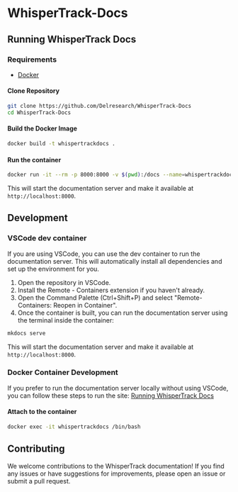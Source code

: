 # WhisperTrack-Docs
## Running WhisperTrack Docs
### Requirements
- [Docker](https://docs.docker.com/engine/install/)
#### Clone Repository
```bash
git clone https://github.com/Delresearch/WhisperTrack-Docs
cd WhisperTrack-Docs
```
#### Build the Docker Image
```bash
docker build -t whispertrackdocs .
```
#### Run the container
```bash
docker run -it --rm -p 8000:8000 -v $(pwd):/docs --name=whispertrackdocs whispertrackdocs serve -a 0.0.0.0:8000
```
This will start the documentation server and make it available at `http://localhost:8000`.
## Development
### VSCode dev container
If you are using VSCode, you can use the dev container to run the documentation server. This will automatically install all dependencies and set up the environment for you.
1. Open the repository in VSCode.
2. Install the Remote - Containers extension if you haven't already.
3. Open the Command Palette (Ctrl+Shift+P) and select "Remote-Containers: Reopen in Container".
4. Once the container is built, you can run the documentation server using the terminal inside the container:
```bash
mkdocs serve
```
This will start the documentation server and make it available at `http://localhost:8000`.
### Docker Container Development
If you prefer to run the documentation server locally without using VSCode, you can follow these steps to run the site:
[Running WhisperTrack Docs](#running-whispertrack-docs)
#### Attach to the container
```bash
docker exec -it whispertrackdocs /bin/bash
```
## Contributing
We welcome contributions to the WhisperTrack documentation! If you find any issues or have suggestions for improvements, please open an issue or submit a pull request.